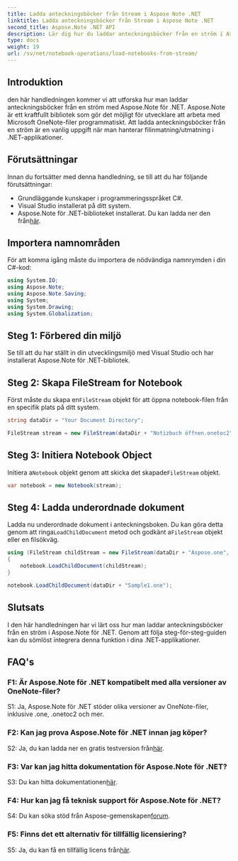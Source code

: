 ```yaml
---
title: Ladda anteckningsböcker från Stream i Aspose Note .NET
linktitle: Ladda anteckningsböcker från Stream i Aspose Note .NET
second_title: Aspose.Note .NET API
description: Lär dig hur du laddar anteckningsböcker från en ström i Aspose.Note för .NET. Följ denna steg-för-steg-guide för sömlös integrering i dina .NET-applikationer.
type: docs
weight: 19
url: /sv/net/notebook-operations/load-notebooks-from-stream/
---
```

## Introduktion

den här handledningen kommer vi att utforska hur man laddar anteckningsböcker från en ström med Aspose.Note för .NET. Aspose.Note är ett kraftfullt bibliotek som gör det möjligt för utvecklare att arbeta med Microsoft OneNote-filer programmatiskt. Att ladda anteckningsböcker från en ström är en vanlig uppgift när man hanterar filinmatning/utmatning i .NET-applikationer.

## Förutsättningar

Innan du fortsätter med denna handledning, se till att du har följande förutsättningar:

- Grundläggande kunskaper i programmeringsspråket C#.
- Visual Studio installerat på ditt system.
-  Aspose.Note för .NET-biblioteket installerat. Du kan ladda ner den från[här](https://releases.aspose.com/note/net/).

## Importera namnområden

För att komma igång måste du importera de nödvändiga namnrymden i din C#-kod:

```csharp
using System.IO;
using Aspose.Note;
using Aspose.Note.Saving;
using System;
using System.Drawing;
using System.Globalization;
```

## Steg 1: Förbered din miljö

Se till att du har ställt in din utvecklingsmiljö med Visual Studio och har installerat Aspose.Note för .NET-bibliotek.

## Steg 2: Skapa FileStream for Notebook

 Först måste du skapa en`FileStream` objekt för att öppna notebook-filen från en specifik plats på ditt system.

```csharp
string dataDir = "Your Document Directory";

FileStream stream = new FileStream(dataDir + "Notizbuch öffnen.onetoc2", FileMode.Open);
```

## Steg 3: Initiera Notebook Object

 Initiera a`Notebook` objekt genom att skicka det skapade`FileStream` objekt.

```csharp
var notebook = new Notebook(stream);
```

## Steg 4: Ladda underordnade dokument

Ladda nu underordnade dokument i anteckningsboken. Du kan göra detta genom att ringa`LoadChildDocument` metod och godkänt a`FileStream` objekt eller en filsökväg.

```csharp
using (FileStream childStream = new FileStream(dataDir + "Aspose.one", FileMode.Open))
{
    notebook.LoadChildDocument(childStream);
}

notebook.LoadChildDocument(dataDir + "Sample1.one");
```

## Slutsats

I den här handledningen har vi lärt oss hur man laddar anteckningsböcker från en ström i Aspose.Note för .NET. Genom att följa steg-för-steg-guiden kan du sömlöst integrera denna funktion i dina .NET-applikationer.

## FAQ's

### F1: Är Aspose.Note för .NET kompatibelt med alla versioner av OneNote-filer?

S1: Ja, Aspose.Note för .NET stöder olika versioner av OneNote-filer, inklusive .one, .onetoc2 och mer.

### F2: Kan jag prova Aspose.Note för .NET innan jag köper?

 S2: Ja, du kan ladda ner en gratis testversion från[här](https://releases.aspose.com/).

### F3: Var kan jag hitta dokumentation för Aspose.Note för .NET?

 S3: Du kan hitta dokumentationen[här](https://reference.aspose.com/note/net/).

### F4: Hur kan jag få teknisk support för Aspose.Note för .NET?

 S4: Du kan söka stöd från Aspose-gemenskapen[forum](https://forum.aspose.com/c/note/28).

### F5: Finns det ett alternativ för tillfällig licensiering?

 S5: Ja, du kan få en tillfällig licens från[här](https://purchase.aspose.com/temporary-license/).